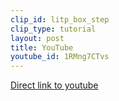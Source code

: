 ```yaml
---
clip_id: litp_box_step
clip_type: tutorial
layout: post
title: YouTube
youtube_id: 1RMng7CTvs
---
```


[Direct link to youtube](https://www.youtube.com/watch?v=-1RMng7CTvs)
